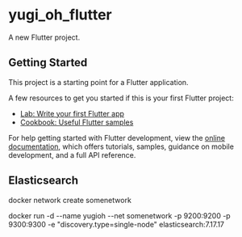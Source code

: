 # yugi_oh_flutter

A new Flutter project.

## Getting Started

This project is a starting point for a Flutter application.

A few resources to get you started if this is your first Flutter project:

- [Lab: Write your first Flutter app](https://docs.flutter.dev/get-started/codelab)
- [Cookbook: Useful Flutter samples](https://docs.flutter.dev/cookbook)

For help getting started with Flutter development, view the
[online documentation](https://docs.flutter.dev/), which offers tutorials,
samples, guidance on mobile development, and a full API reference.


## Elasticsearch

docker network create somenetwork

docker run -d --name yugioh --net somenetwork -p 9200:9200 -p 9300:9300 -e "discovery.type=single-node" elasticsearch:7.17.17

